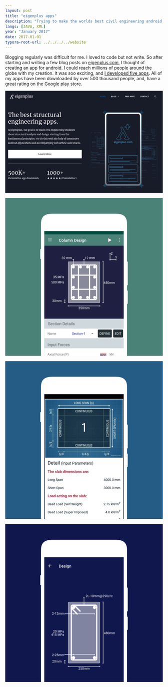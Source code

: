 ```yaml
---
layout: post
title: "eigenplus apps"
description: "Trying to make the worlds best civil engineering android apps."
langs: [JAVA, XML]
year: "January 2017"
date: 2017-01-01
typora-root-url: ../../../../website
---
```


Blogging regularly was difficult for me. I loved to code but not write. So after starting and writing a few blog posts on [eigenplus.com](https://www.eigenplus.com/), I thought of creating an app for android. I could reach millions of people around the globe with my creation. It was soo exciting, and [I developed five apps](https://www.eigenplus.com/civil-engineering-android-apps/). All of my apps have been downloaded by over 500 thousand people, and, have a great rating on the Google play store.

![image-20220217094357745](/assets/images/image-20220217094357745.png)

![beam](/assets/images/column.png)

![slab](/assets/images/slab.png)

![beam](/assets/images/beam-5072774.png)
